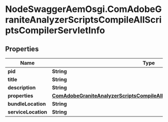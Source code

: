# NodeSwaggerAemOsgi.ComAdobeGraniteAnalyzerScriptsCompileAllScriptsCompilerServletInfo

## Properties

Name | Type | Description | Notes
------------ | ------------- | ------------- | -------------
**pid** | **String** |  | [optional] 
**title** | **String** |  | [optional] 
**description** | **String** |  | [optional] 
**properties** | [**ComAdobeGraniteAnalyzerScriptsCompileAllScriptsCompilerServletProperties**](ComAdobeGraniteAnalyzerScriptsCompileAllScriptsCompilerServletProperties.md) |  | [optional] 
**bundleLocation** | **String** |  | [optional] 
**serviceLocation** | **String** |  | [optional] 


